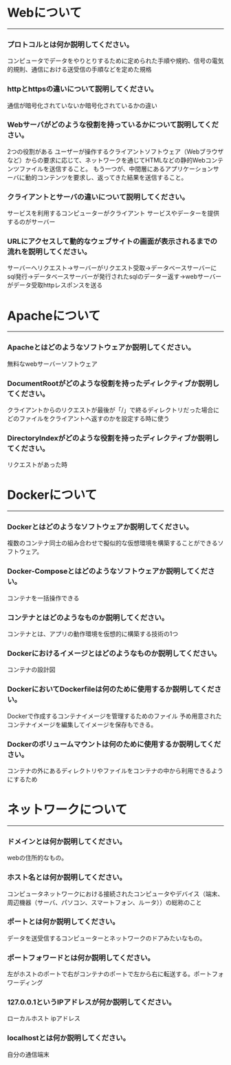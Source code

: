 # Webについて
---
### プロトコルとは何か説明してください。
コンピュータでデータをやりとりするために定められた手順や規約、信号の電気的規則、通信における送受信の手順などを定めた規格


### httpとhttpsの違いについて説明してください。
通信が暗号化されていないか暗号化されているかの違い



### Webサーバがどのような役割を持っているかについて説明してください。
2つの役割がある
ユーザーが操作するクライアントソフトウェア（Webブラウザなど）からの要求に応じて、ネットワークを通じてHTMLなどの静的Webコンテンツファイルを送信すること。
もう一つが、中間層にあるアプリケーションサーバに動的コンテンツを要求し、返ってきた結果を送信すること。


### クライアントとサーバの違いについて説明してください。
サービスを利用するコンピューターがクライアント
サービスやデーターを提供するのがサーバー



### URLにアクセスして動的なウェブサイトの画面が表示されるまでの流れを説明してください。
サーバーへリクエスト→サーバーがリクエスト受取→データベースサーバーにsql発行→データベースサーバーが発行されたsqlのデーター返す→webサーバーがデータ受取httpレスポンスを送る



# Apacheについて
---
### Apacheとはどのようなソフトウェアか説明してください。
無料なwebサーバーソフトウェア


### DocumentRootがどのような役割を持ったディレクティブか説明してください。
クライアントからのリクエストが最後が「/」で終るディレクトリだった場合にどのファイルをクライアントへ返すのかを設定する時に使う


### DirectoryIndexがどのような役割を持ったディレクティブか説明してください。
リクエストがあった時




# Dockerについて
---
### Dockerとはどのようなソフトウェアか説明してください。
複数のコンテナ同士の組み合わせで擬似的な仮想環境を構築することができるソフトウェア。



### Docker-Composeとはどのようなソフトウェアか説明してください。

コンテナを一括操作できる

### コンテナとはどのようなものか説明してください。
コンテナとは、アプリの動作環境を仮想的に構築する技術の1つ


### Dockerにおけるイメージとはどのようなものか説明してください。
コンテナの設計図


### DockerにおいてDockerfileは何のために使用するか説明してください。
Dockerで作成するコンテナイメージを管理するためのファイル
予め用意されたコンテナイメージを編集してイメージを保存もできる。


### Dockerのボリュームマウントは何のために使用するか説明してください。
コンテナの外にあるディレクトリやファイルをコンテナの中から利用できるようにするため



# ネットワークについて
---
### ドメインとは何か説明してください。
webの住所的なもの。


### ホスト名とは何か説明してください。
コンピュータネットワークにおける接続されたコンピュータやデバイス（端末、周辺機器（サーバ、パソコン、スマートフォン、ルータ））の総称のこと


### ポートとは何か説明してください。
データを送受信するコンピューターとネットワークのドアみたいなもの。


### ポートフォワードとは何か説明してください。
左がホストのポートで右がコンテナのポートで左から右に転送する。ポートフォワーディング


### 127.0.0.1というIPアドレスが何か説明してください。
ローカルホスト
ipアドレス


### localhostとは何か説明してください。
自分の通信端末




